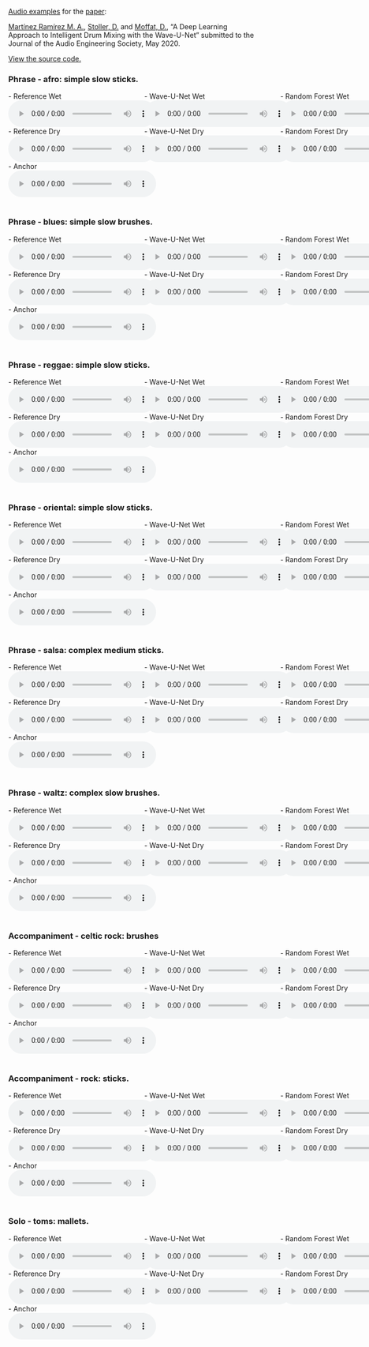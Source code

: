 [Audio examples](https://mchijmma.github.io/drum-mixing-wave-u-net/) for the [paper](https://link.to.paper):

[Martínez Ramírez M. A.](http://m-marco.com), [Stoller, D.](https://dans.world/) and [Moffat, D.](http://davemoffat.com/wp/), “A Deep Learning Approach to Intelligent Drum Mixing with the Wave-U-Net” submitted to the Journal of the Audio Engineering Society, May 2020.

[View the source code.](https://github.com/f90/Mix-Wave-U-Net/)


### Phrase - afro: simple slow sticks.
<div id="contentBox" style="margin:0px auto; width:150%">
<div id="column1" style="float:left; margin:0; width:36.5%;">
- Reference Wet <br />
<audio controls="controls">
    <source src="audio/050_phrase_afro_simple_slow_sticks_target_wet.mp3" type="audio/mp3" />
</audio>
</div>
<div id="column2" style="float:left; margin:0;width:36.5%;">
- Wave-U-Net Wet <br />
<audio controls="controls">
    <source src="audio/050_phrase_afro_simple_slow_sticks_wet.mp3" type="audio/mp3" />
</audio>
</div>
<div id="column3" style="float:left; margin:0;width:27%">
- Random Forest Wet <br />
<audio controls="controls">
    <source src="audio/050_phrase_afro_simple_slow_sticks_rfwet.mp3" type="audio/mp3" />
</audio>
</div>
</div>
<div id="contentBox" style="margin:0px auto; width:150%">
<div id="column1" style="float:left; margin:0; width:36.5%;">
- Reference Dry <br />
<audio controls="controls">
    <source src="audio/050_phrase_afro_simple_slow_sticks_target_dry.mp3" type="audio/mp3" />
</audio>
</div>
<div id="column2" style="float:left; margin:0;width:36.5%;">
- Wave-U-Net Dry <br />
<audio controls="controls">
    <source src="audio/050_phrase_afro_simple_slow_sticks_dry.mp3" type="audio/mp3" />
</audio>
</div>
<div id="column3" style="float:left; margin:0;width:27%">
- Random Forest Dry <br />
<audio controls="controls">
    <source src="audio/050_phrase_afro_simple_slow_sticks_rf.mp3" type="audio/mp3" />
</audio>
</div>
</div>
<div id="contentBox" style="margin:0px auto; width:150%">
<div id="column1" style="float:left; margin:0; width:150%;">
- Anchor <br />
<audio controls="controls">
    <source src="audio/050_phrase_afro_simple_slow_sticks_oh.mp3" type="audio/mp3" />
</audio>
</div>
</div>

&nbsp;
### Phrase - blues: simple slow brushes.
<div id="contentBox" style="margin:0px auto; width:150%">
<div id="column1" style="float:left; margin:0; width:36.5%;">
- Reference Wet <br />
<audio controls="controls">
    <source src="audio/066_phrase_shuffle-blues_simple_slow_brushes_target_wet.mp3" type="audio/mp3" />
</audio>
</div>
<div id="column2" style="float:left; margin:0;width:36.5%;">
- Wave-U-Net Wet <br />
<audio controls="controls">
    <source src="audio/066_phrase_shuffle-blues_simple_slow_brushes_wet.mp3" type="audio/mp3" />
</audio>
</div>
<div id="column3" style="float:left; margin:0;width:27%">
- Random Forest Wet <br />
<audio controls="controls">
    <source src="audio/066_phrase_shuffle-blues_simple_slow_brushes_rfwet.mp3" type="audio/mp3" />
</audio>
</div>
</div>
<div id="contentBox" style="margin:0px auto; width:150%">
<div id="column1" style="float:left; margin:0; width:36.5%;">
- Reference Dry <br />
<audio controls="controls">
    <source src="audio/066_phrase_shuffle-blues_simple_slow_brushes_target_dry.mp3" type="audio/mp3" />
</audio>
</div>
<div id="column2" style="float:left; margin:0;width:36.5%;">
- Wave-U-Net Dry <br />
<audio controls="controls">
    <source src="audio/066_phrase_shuffle-blues_simple_slow_brushes_dry.mp3" type="audio/mp3" />
</audio>
</div>
<div id="column3" style="float:left; margin:0;width:27%">
- Random Forest Dry <br />
<audio controls="controls">
    <source src="audio/066_phrase_shuffle-blues_simple_slow_brushes_rf.mp3" type="audio/mp3" />
</audio>
</div>
</div>
<div id="contentBox" style="margin:0px auto; width:150%">
<div id="column1" style="float:left; margin:0; width:150%;">
- Anchor <br />
<audio controls="controls">
    <source src="audio/066_phrase_shuffle-blues_simple_slow_brushes_oh.mp3" type="audio/mp3" />
</audio>
</div>
</div>

&nbsp;
### Phrase - reggae: simple slow sticks.
<div id="contentBox" style="margin:0px auto; width:150%">
<div id="column1" style="float:left; margin:0; width:36.5%;">
- Reference Wet <br />
<audio controls="controls">
    <source src="audio/078_phrase_reggae_simple_slow_sticks_target_wet.mp3" type="audio/mp3" />
</audio>
</div>
<div id="column2" style="float:left; margin:0;width:36.5%;">
- Wave-U-Net Wet <br />
<audio controls="controls">
    <source src="audio/078_phrase_reggae_simple_slow_sticks_wet.mp3" type="audio/mp3" />
</audio>
</div>
<div id="column3" style="float:left; margin:0;width:27%">
- Random Forest Wet <br />
<audio controls="controls">
    <source src="audio/078_phrase_reggae_simple_slow_sticks_rfwet.mp3" type="audio/mp3" />
</audio>
</div>
</div>
<div id="contentBox" style="margin:0px auto; width:150%">
<div id="column1" style="float:left; margin:0; width:36.5%;">
- Reference Dry <br />
<audio controls="controls">
    <source src="audio/078_phrase_reggae_simple_slow_sticks_target_dry.mp3" type="audio/mp3" />
</audio>
</div>
<div id="column2" style="float:left; margin:0;width:36.5%;">
- Wave-U-Net Dry <br />
<audio controls="controls">
    <source src="audio/078_phrase_reggae_simple_slow_sticks_dry.mp3" type="audio/mp3" />
</audio>
</div>
<div id="column3" style="float:left; margin:0;width:27%">
- Random Forest Dry <br />
<audio controls="controls">
    <source src="audio/078_phrase_reggae_simple_slow_sticks_rf.mp3" type="audio/mp3" />
</audio>
</div>
</div>
<div id="contentBox" style="margin:0px auto; width:150%">
<div id="column1" style="float:left; margin:0; width:150%;">
- Anchor <br />
<audio controls="controls">
    <source src="audio/078_phrase_reggae_simple_slow_sticks_oh.mp3" type="audio/mp3" />
</audio>
</div>
</div>

&nbsp;
### Phrase - oriental: simple slow sticks.
<div id="contentBox" style="margin:0px auto; width:150%">
<div id="column1" style="float:left; margin:0; width:36.5%;">
- Reference Wet <br />
<audio controls="controls">
    <source src="audio/109_phrase_oriental_simple_slow_sticks_target_wet.mp3" type="audio/mp3" />
</audio>
</div>
<div id="column2" style="float:left; margin:0;width:36.5%;">
- Wave-U-Net Wet <br />
<audio controls="controls">
    <source src="audio/109_phrase_oriental_simple_slow_sticks_wet.mp3" type="audio/mp3" />
</audio>
</div>
<div id="column3" style="float:left; margin:0;width:27%">
- Random Forest Wet <br />
<audio controls="controls">
    <source src="audio/109_phrase_oriental_simple_slow_sticks_rfwet.mp3" type="audio/mp3" />
</audio>
</div>
</div>
<div id="contentBox" style="margin:0px auto; width:150%">
<div id="column1" style="float:left; margin:0; width:36.5%;">
- Reference Dry <br />
<audio controls="controls">
    <source src="audio/109_phrase_oriental_simple_slow_sticks_target_dry.mp3" type="audio/mp3" />
</audio>
</div>
<div id="column2" style="float:left; margin:0;width:36.5%;">
- Wave-U-Net Dry <br />
<audio controls="controls">
    <source src="audio/109_phrase_oriental_simple_slow_sticks_dry.mp3" type="audio/mp3" />
</audio>
</div>
<div id="column3" style="float:left; margin:0;width:27%">
- Random Forest Dry <br />
<audio controls="controls">
    <source src="audio/109_phrase_oriental_simple_slow_sticks_rf.mp3" type="audio/mp3" />
</audio>
</div>
</div>
<div id="contentBox" style="margin:0px auto; width:150%">
<div id="column1" style="float:left; margin:0; width:150%;">
- Anchor <br />
<audio controls="controls">
    <source src="audio/109_phrase_oriental_simple_slow_sticks_oh.mp3" type="audio/mp3" />
</audio>
</div>
</div>

&nbsp;
### Phrase - salsa: complex medium sticks.
<div id="contentBox" style="margin:0px auto; width:150%">
<div id="column1" style="float:left; margin:0; width:36.5%;">
- Reference Wet <br />
<audio controls="controls">
    <source src="audio/083_phrase_salsa_complex_medium_sticks_target_wet.mp3" type="audio/mp3" />
</audio>
</div>
<div id="column2" style="float:left; margin:0;width:36.5%;">
- Wave-U-Net Wet <br />
<audio controls="controls">
    <source src="audio/083_phrase_salsa_complex_medium_sticks_wet.mp3" type="audio/mp3" />
</audio>
</div>
<div id="column3" style="float:left; margin:0;width:27%">
- Random Forest Wet <br />
<audio controls="controls">
    <source src="audio/083_phrase_salsa_complex_medium_sticks_rfwet.mp3" type="audio/mp3" />
</audio>
</div>
</div>
<div id="contentBox" style="margin:0px auto; width:150%">
<div id="column1" style="float:left; margin:0; width:36.5%;">
- Reference Dry <br />
<audio controls="controls">
    <source src="audio/083_phrase_salsa_complex_medium_sticks_target_dry.mp3" type="audio/mp3" />
</audio>
</div>
<div id="column2" style="float:left; margin:0;width:36.5%;">
- Wave-U-Net Dry <br />
<audio controls="controls">
    <source src="audio/083_phrase_salsa_complex_medium_sticks_dry.mp3" type="audio/mp3" />
</audio>
</div>
<div id="column3" style="float:left; margin:0;width:27%">
- Random Forest Dry <br />
<audio controls="controls">
    <source src="audio/083_phrase_salsa_complex_medium_sticks_rf.mp3" type="audio/mp3" />
</audio>
</div>
</div>
<div id="contentBox" style="margin:0px auto; width:150%">
<div id="column1" style="float:left; margin:0; width:150%;">
- Anchor <br />
<audio controls="controls">
    <source src="audio/083_phrase_salsa_complex_medium_sticks_oh.mp3" type="audio/mp3" />
</audio>
</div>
</div>

&nbsp;
### Phrase - waltz: complex slow brushes.
<div id="contentBox" style="margin:0px auto; width:150%">
<div id="column1" style="float:left; margin:0; width:36.5%;">
- Reference Wet <br />
<audio controls="controls">
    <source src="audio/090_phrase_waltz_complex_slow_brushes_target_wet.mp3" type="audio/mp3" />
</audio>
</div>
<div id="column2" style="float:left; margin:0;width:36.5%;">
- Wave-U-Net Wet <br />
<audio controls="controls">
    <source src="audio/090_phrase_waltz_complex_slow_brushes_wet.mp3" type="audio/mp3" />
</audio>
</div>
<div id="column3" style="float:left; margin:0;width:27%">
- Random Forest Wet <br />
<audio controls="controls">
    <source src="audio/090_phrase_waltz_complex_slow_brushes_rfwet.mp3" type="audio/mp3" />
</audio>
</div>
</div>
<div id="contentBox" style="margin:0px auto; width:150%">
<div id="column1" style="float:left; margin:0; width:36.5%;">
- Reference Dry <br />
<audio controls="controls">
    <source src="audio/090_phrase_waltz_complex_slow_brushes_target_dry.mp3" type="audio/mp3" />
</audio>
</div>
<div id="column2" style="float:left; margin:0;width:36.5%;">
- Wave-U-Net Dry <br />
<audio controls="controls">
    <source src="audio/090_phrase_waltz_complex_slow_brushes_dry.mp3" type="audio/mp3" />
</audio>
</div>
<div id="column3" style="float:left; margin:0;width:27%">
- Random Forest Dry <br />
<audio controls="controls">
    <source src="audio/090_phrase_waltz_complex_slow_brushes_rf.mp3" type="audio/mp3" />
</audio>
</div>
</div>
<div id="contentBox" style="margin:0px auto; width:150%">
<div id="column1" style="float:left; margin:0; width:150%;">
- Anchor <br />
<audio controls="controls">
    <source src="audio/090_phrase_waltz_complex_slow_brushes_oh.mp3" type="audio/mp3" />
</audio>
</div>
</div>

&nbsp;
### Accompaniment - celtic rock: brushes
<div id="contentBox" style="margin:0px auto; width:150%">
<div id="column1" style="float:left; margin:0; width:36.5%;">
- Reference Wet <br />
<audio controls="controls">
    <source src="audio/114_minus-one_celtic-rock_brushes_target_wet.mp3" type="audio/mp3" />
</audio>
</div>
<div id="column2" style="float:left; margin:0;width:36.5%;">
- Wave-U-Net Wet <br />
<audio controls="controls">
    <source src="audio/114_minus-one_celtic-rock_brushes_wet.mp3" type="audio/mp3" />
</audio>
</div>
<div id="column3" style="float:left; margin:0;width:27%">
- Random Forest Wet <br />
<audio controls="controls">
    <source src="audio/114_minus-one_celtic-rock_brushes_rfwet.mp3" type="audio/mp3" />
</audio>
</div>
</div>
<div id="contentBox" style="margin:0px auto; width:150%">
<div id="column1" style="float:left; margin:0; width:36.5%;">
- Reference Dry <br />
<audio controls="controls">
    <source src="audio/114_minus-one_celtic-rock_brushes_target_dry.mp3" type="audio/mp3" />
</audio>
</div>
<div id="column2" style="float:left; margin:0;width:36.5%;">
- Wave-U-Net Dry <br />
<audio controls="controls">
    <source src="audio/114_minus-one_celtic-rock_brushes_dry.mp3" type="audio/mp3" />
</audio>
</div>
<div id="column3" style="float:left; margin:0;width:27%">
- Random Forest Dry <br />
<audio controls="controls">
    <source src="audio/114_minus-one_celtic-rock_brushes_rf.mp3" type="audio/mp3" />
</audio>
</div>
</div>
<div id="contentBox" style="margin:0px auto; width:150%">
<div id="column1" style="float:left; margin:0; width:150%;">
- Anchor <br />
<audio controls="controls">
    <source src="audio/114_minus-one_celtic-rock_brushes_oh.mp3" type="audio/mp3" />
</audio>
</div>
</div>

&nbsp;
### Accompaniment - rock: sticks.
<div id="contentBox" style="margin:0px auto; width:150%">
<div id="column1" style="float:left; margin:0; width:36.5%;">
- Reference Wet <br />
<audio controls="controls">
    <source src="audio/144_MIDI-minus-one_rock-113_sticks_target_wet.mp3" type="audio/mp3" />
</audio>
</div>
<div id="column2" style="float:left; margin:0;width:36.5%;">
- Wave-U-Net Wet <br />
<audio controls="controls">
    <source src="audio/144_MIDI-minus-one_rock-113_sticks_wet.mp3" type="audio/mp3" />
</audio>
</div>
<div id="column3" style="float:left; margin:0;width:27%">
- Random Forest Wet <br />
<audio controls="controls">
    <source src="audio/144_MIDI-minus-one_rock-113_sticks_rfwet.mp3" type="audio/mp3" />
</audio>
</div>
</div>
<div id="contentBox" style="margin:0px auto; width:150%">
<div id="column1" style="float:left; margin:0; width:36.5%;">
- Reference Dry <br />
<audio controls="controls">
    <source src="audio/144_MIDI-minus-one_rock-113_sticks_target_dry.mp3" type="audio/mp3" />
</audio>
</div>
<div id="column2" style="float:left; margin:0;width:36.5%;">
- Wave-U-Net Dry <br />
<audio controls="controls">
    <source src="audio/144_MIDI-minus-one_rock-113_sticks_dry.mp3" type="audio/mp3" />
</audio>
</div>
<div id="column3" style="float:left; margin:0;width:27%">
- Random Forest Dry <br />
<audio controls="controls">
    <source src="audio/144_MIDI-minus-one_rock-113_sticks_rf.mp3" type="audio/mp3" />
</audio>
</div>
</div>
<div id="contentBox" style="margin:0px auto; width:150%">
<div id="column1" style="float:left; margin:0; width:150%;">
- Anchor <br />
<audio controls="controls">
    <source src="audio/144_MIDI-minus-one_rock-113_sticks_oh.mp3" type="audio/mp3" />
</audio>
</div>
</div>

&nbsp;
### Solo - toms: mallets.
<div id="contentBox" style="margin:0px auto; width:150%">
<div id="column1" style="float:left; margin:0; width:36.5%;">
- Reference Wet <br />
<audio controls="controls">
    <source src="audio/119_solo_toms_mallets_target_wet.mp3" type="audio/mp3" />
</audio>
</div>
<div id="column2" style="float:left; margin:0;width:36.5%;">
- Wave-U-Net Wet <br />
<audio controls="controls">
    <source src="audio/119_solo_toms_mallets_wet.mp3" type="audio/mp3" />
</audio>
</div>
<div id="column3" style="float:left; margin:0;width:27%">
- Random Forest Wet <br />
<audio controls="controls">
    <source src="audio/119_solo_toms_mallets_rfwet.mp3" type="audio/mp3" />
</audio>
</div>
</div>
<div id="contentBox" style="margin:0px auto; width:150%">
<div id="column1" style="float:left; margin:0; width:36.5%;">
- Reference Dry <br />
<audio controls="controls">
    <source src="audio/119_solo_toms_mallets_target_dry.mp3" type="audio/mp3" />
</audio>
</div>
<div id="column2" style="float:left; margin:0;width:36.5%;">
- Wave-U-Net Dry <br />
<audio controls="controls">
    <source src="audio/119_solo_toms_mallets_dry.mp3" type="audio/mp3" />
</audio>
</div>
<div id="column3" style="float:left; margin:0;width:27%">
- Random Forest Dry <br />
<audio controls="controls">
    <source src="audio/119_solo_toms_mallets_rf.mp3" type="audio/mp3" />
</audio>
</div>
</div>
<div id="contentBox" style="margin:0px auto; width:150%">
<div id="column1" style="float:left; margin:0; width:150%;">
- Anchor <br />
<audio controls="controls">
    <source src="audio/119_solo_toms_mallets_oh.mp3" type="audio/mp3" />
</audio>
</div>
</div>
